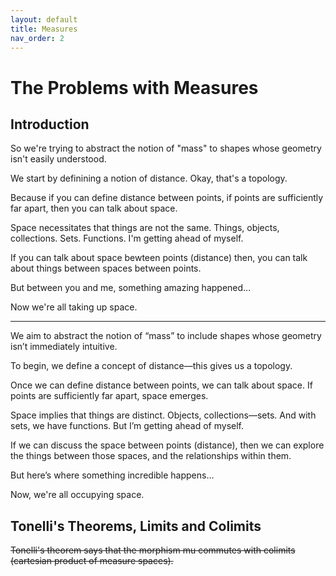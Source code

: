```yaml
---
layout: default
title: Measures
nav_order: 2
---
```



# The Problems with Measures 

## Introduction

So we're trying to abstract the notion of "mass" to shapes whose geometry isn't easily understood. 

We start by definining a notion of distance. Okay, that's a topology. 

Because if you can define distance between points, if points are sufficiently far apart, then you can talk about space. 

Space necessitates that things are not the same. Things, objects, collections. Sets. Functions. I'm getting ahead of myself. 

If you can talk about space bewteen points (distance) then, you can talk about things between spaces between points. 

But between you and me, something amazing happened... 

Now we're all taking up space.


---- 

We aim to abstract the notion of “mass” to include shapes whose geometry isn’t immediately intuitive.

To begin, we define a concept of distance—this gives us a topology.

Once we can define distance between points, we can talk about space. If points are sufficiently far apart, space emerges.

Space implies that things are distinct. Objects, collections—sets. And with sets, we have functions. But I’m getting ahead of myself.

If we can discuss the space between points (distance), then we can explore the things between those spaces, and the relationships within them.

But here’s where something incredible happens…

Now, we're all occupying space.


## Tonelli's Theorems, Limits and Colimits

~~Tonelli's theorem says that the morphism mu commutes with colimits (cartesian product of measure spaces).~~


